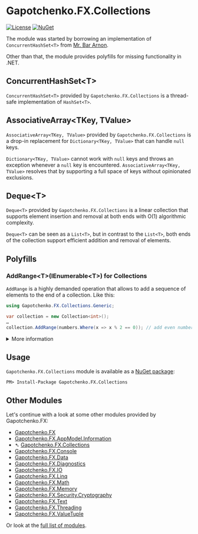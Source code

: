 ﻿# Gapotchenko.FX.Collections

[![License](https://img.shields.io/badge/license-MIT-green.svg)](../../../../LICENSE)
[![NuGet](https://img.shields.io/nuget/v/Gapotchenko.FX.Collections.svg)](https://www.nuget.org/packages/Gapotchenko.FX.Collections)

The module was started by borrowing an implementation of `ConcurrentHashSet<T>` from [Mr. Bar Arnon](https://github.com/i3arnon).

Other than that, the module provides polyfills for missing functionality in .NET.

## ConcurrentHashSet&lt;T&gt;

`ConcurrentHashSet<T>` provided by `Gapotchenko.FX.Collections` is a thread-safe implementation of `HashSet<T>`.

## AssociativeArray&lt;TKey, TValue&gt;

`AssociativeArray<TKey, TValue>` provided by `Gapotchenko.FX.Collections` is a drop-in replacement for `Dictionary<TKey, TValue>` that can handle `null` keys.

`Dictionary<TKey, TValue>` cannot work with `null` keys and throws an exception whenever a `null` key is encountered.
`AssociativeArray<TKey, TValue>` resolves that by supporting a full space of keys without opinionated exclusions.

## Deque&lt;T&gt;

`Deque<T>` provided by `Gapotchenko.FX.Collections` is a linear collection that supports element insertion and removal at both ends with O(1) algorithmic complexity.

`Deque<T>` can be seen as a `List<T>`, but in contrast to the `List<T>`, both ends of the collection support efficient addition and removal of elements.

## Polyfills

### AddRange&lt;T&gt;(IEnumerable&lt;T&gt;) for Collections

`AddRange` is a highly demanded operation that allows to add a sequence of elements to the end of a collection.
Like this:

``` csharp
using Gapotchenko.FX.Collections.Generic;

var collection = new Collection<int>();
…
collection.AddRange(numbers.Where(x => x % 2 == 0)); // add even numbers
```

<details>
  <summary>More information</summary>

### KeyValuePair Polyfill

.NET provides a versatile `KeyValuePair<TKey, TValue>` struct and suggests a default way for its instantiation:

``` csharp
new KeyValuePair<TKey, TValue>(key, value)
```

Which is, well, not handy as it often comes to this:

``` csharp
new KeyValuePair<BindingManagerDataErrorEventHandler, ICom2PropertyPageDisplayService>(key, value)
```

`Gapotchenko.FX.Collections` provides a better way to instantiate a `KeyValuePair<TKey, TValue>` struct:

``` csharp
using Gapotchenko.FX.Collections.Generic;

KeyValuePair.Create(key, value)
```

It leverages the automatic type inference provided by some .NET languages like C#.

#### Deconstruction

`Gapotchenko.FX.Collections` module comes with a function for `KeyValuePair<TKey, TValue>` deconstruction, so you can write this:

``` csharp
using Gapotchenko.FX.Collections.Generic;

void ProcessMap(IDictionary<string, int> map)
{
    foreach (var (key, value) in map)
    {
        …
    }
}
```

instead of a more verbose variant:

``` csharp
void ProcessMap(IDictionary<string, int> map)
{
    foreach (var i in map)
    {
        var key = i.Key;
        var value = i.Value;
        …
    }
}
```

A little detail, but sometimes it matters a lot when you are amid the heat of the code.

### PriorityQueue Polyfill

`PriorityQueue<TElement, TPriority>` provided by `Gapotchenko.FX.Collections` module is an implementation of the prioritized queue available in .NET 6.0+.
The polyfill makes it available to all other supported .NET versions.

</details>

## Usage

`Gapotchenko.FX.Collections` module is available as a [NuGet package](https://nuget.org/packages/Gapotchenko.FX.Collections):

```
PM> Install-Package Gapotchenko.FX.Collections
```

## Other Modules

Let's continue with a look at some other modules provided by Gapotchenko.FX:

- [Gapotchenko.FX](../Gapotchenko.FX)
- [Gapotchenko.FX.AppModel.Information](../Gapotchenko.FX.AppModel.Information)
- &#x27B4; [Gapotchenko.FX.Collections](../Gapotchenko.FX.Collections)
- [Gapotchenko.FX.Console](../Gapotchenko.FX.Console)
- [Gapotchenko.FX.Data](../Data/Encoding/Gapotchenko.FX.Data.Encoding)
- [Gapotchenko.FX.Diagnostics](../Gapotchenko.FX.Diagnostics.CommandLine)
- [Gapotchenko.FX.IO](../Gapotchenko.FX.IO)
- [Gapotchenko.FX.Linq](../Gapotchenko.FX.Linq)
- [Gapotchenko.FX.Math](../Gapotchenko.FX.Math)
- [Gapotchenko.FX.Memory](../Gapotchenko.FX.Memory)
- [Gapotchenko.FX.Security.Cryptography](../Gapotchenko.FX.Security.Cryptography)
- [Gapotchenko.FX.Text](../Gapotchenko.FX.Text)
- [Gapotchenko.FX.Threading](../Gapotchenko.FX.Threading)
- [Gapotchenko.FX.ValueTuple](../Gapotchenko.FX.ValueTuple)

Or look at the [full list of modules](..#available-modules).
